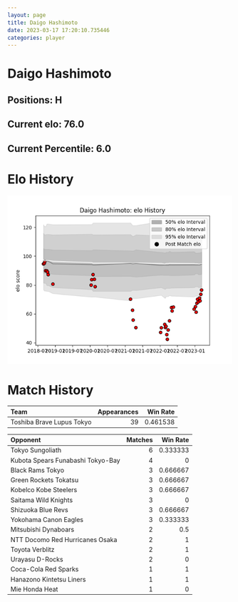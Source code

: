 ```yaml
---  
layout: page  
title: Daigo Hashimoto  
date: 2023-03-17 17:20:10.735446  
categories: player  
---
```

# Daigo Hashimoto

## Positions: H

## Current elo: 76.0

## Current Percentile: 6.0

# Elo History


![elo history](history_DaigoHashimoto.png)
# Match History


| Team                      |   Appearances |   Win Rate |
|:--------------------------|--------------:|-----------:|
| Toshiba Brave Lupus Tokyo |            39 |   0.461538 |

| Opponent                          |   Matches |   Win Rate |
|:----------------------------------|----------:|-----------:|
| Tokyo Sungoliath                  |         6 |   0.333333 |
| Kubota Spears Funabashi Tokyo-Bay |         4 |   0        |
| Black Rams Tokyo                  |         3 |   0.666667 |
| Green Rockets Tokatsu             |         3 |   0.666667 |
| Kobelco Kobe Steelers             |         3 |   0.666667 |
| Saitama Wild Knights              |         3 |   0        |
| Shizuoka Blue Revs                |         3 |   0.666667 |
| Yokohama Canon Eagles             |         3 |   0.333333 |
| Mitsubishi Dynaboars              |         2 |   0.5      |
| NTT Docomo Red Hurricanes Osaka   |         2 |   1        |
| Toyota Verblitz                   |         2 |   1        |
| Urayasu D-Rocks                   |         2 |   0        |
| Coca-Cola Red Sparks              |         1 |   1        |
| Hanazono Kintetsu Liners          |         1 |   1        |
| Mie Honda Heat                    |         1 |   0        |